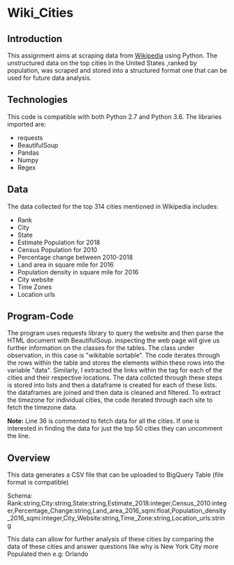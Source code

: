 # Wiki_Cities

## Introduction

This assignment aims at scraping data from [Wikipedia](https://en.wikipedia.org/wiki/List_of_United_States_cities_by_population) using Python. The unstructured data on the top cities in the United States ,ranked by population, was scraped and stored into a structured format one that can be used for future data analysis.   

## Technologies

This code is compatible with both Python 2.7 and Python 3.6. The libraries imported are:
  * requests
  * BeautifulSoup
  * Pandas
  * Numpy
  * Regex
  
## Data

The data collected for the top 314 cities mentioned in Wikipedia includes:

  * Rank
  * City
  * State
  * Estimate Population for 2018
  * Census Population for 2010
  * Percentage change between 2010-2018 
  * Land area in square mile for 2016
  * Population density in square mile for 2016
  * City website 
  * Time Zones
  * Location urls
  
 ## Program-Code
 
The program uses requests library to query the website and then parse the HTML document with BeautifulSoup.
inspecting the web page will give us further information on the classes for the tables. The class under observation, in this case is "wikitable sortable".
The code iterates through the rows within the table and stores the elements within these rows into the variable "data". Similarly, I extracted the links within the <a> tag for each of the cities and their respective locations.
The data collcted through these steps is stored into lists and then a dataframe is created for each of these lists. the dataframes are joined and then data is cleaned and filtered.
To extract the timezone for individual cities, the code iterated through each site to fetch the timezone data.

**Note:** Line 36 is commented to fetch data for all the cities. If one is interested in finding the data for just the top 50 cities they can uncomment the line. 

## Overview

This data generates a CSV file that can be uploaded to BigQuery Table (file format is compatible)

Schema: Rank:string,City:string,State:string,Estimate_2018:integer,Census_2010:integer,Percentage_Change:string,Land_area_2016_sqmi:float,Population_density_2016_sqmi:integer,City_Website:string,Time_Zone:string,Location_urls:string

This data can allow for further analysis of these cities by comparing the data of these cities and answer questions like why is New York City more Populated then e.g: Orlando
